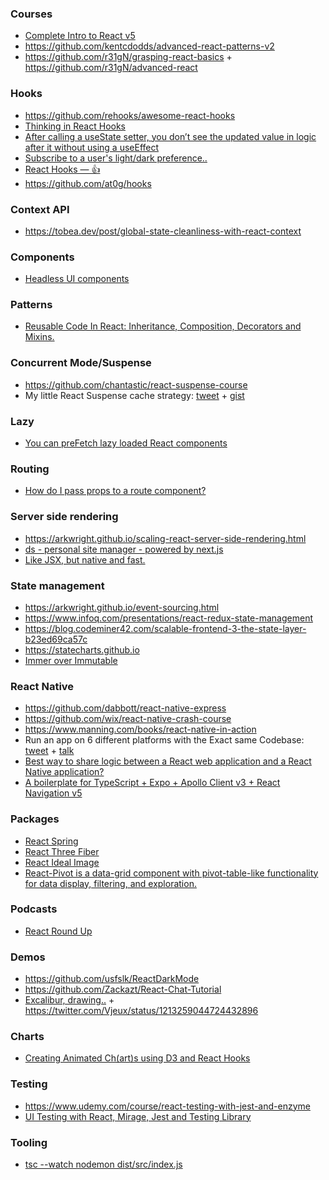 ### Courses

- [Complete Intro to React v5](https://btholt.github.io/complete-intro-to-react-v5/)
- https://github.com/kentcdodds/advanced-react-patterns-v2
- https://github.com/r31gN/grasping-react-basics + https://github.com/r31gN/advanced-react

### Hooks

- https://github.com/rehooks/awesome-react-hooks
- [Thinking in React Hooks](https://wattenberger.com/blog/react-hooks)
- [After calling a useState setter, you don’t see the updated value in logic after it without using a useEffect](https://twitter.com/ken_wheeler/status/1200431889506435072)
- [Subscribe to a user's light/dark preference..](https://twitter.com/tannerlinsley/status/1211721986319110144)
- [React Hooks — 👍](https://github.com/streamich/react-use)
- https://github.com/at0g/hooks

### Context API

- https://tobea.dev/post/global-state-cleanliness-with-react-context

### Components

- [Headless UI components](https://twitter.com/rauchg/status/1199157227677868032)

### Patterns

- [Reusable Code In React: Inheritance, Composition, Decorators and Mixins.](https://benmccormick.org/2019/02/11/reusable-react)

### Concurrent Mode/Suspense

- https://github.com/chantastic/react-suspense-course
- My little React Suspense cache strategy: [tweet](https://twitter.com/ryanflorence/status/1206988974327128064) + [gist](https://gist.github.com/ryanflorence/e10cc9dbc0e259759ec942ba82e5b57c)

### Lazy

- [You can preFetch lazy loaded React components](https://twitter.com/housecor/status/1200554167644966912)

### Routing

- [How do I pass props to a route component?](https://twitter.com/ryanflorence/status/1206643654753783808)

### Server side rendering

- https://arkwright.github.io/scaling-react-server-side-rendering.html
- [ds - personal site manager - powered by next.js](https://github.com/divyenduz/ds)
- [Like JSX, but native and fast.](https://github.com/esxjs/esx)

### State management

- https://arkwright.github.io/event-sourcing.html
- https://www.infoq.com/presentations/react-redux-state-management
- https://blog.codeminer42.com/scalable-frontend-3-the-state-layer-b23ed69ca57c
- https://statecharts.github.io
- [Immer over Immutable](https://twitter.com/acemarke/status/1213573285314809856)

### React Native

- https://github.com/dabbott/react-native-express
- https://github.com/wix/react-native-crash-course
- https://www.manning.com/books/react-native-in-action
- Run an app on 6 different platforms with the Exact same Codebase: [tweet](https://twitter.com/Baconbrix/status/1206583601648820224) + [talk](https://youtu.be/ykBxY01j_rA)
- [Best way to share logic between a React web application and a React Native application?](https://twitter.com/gethackteam/status/1213527792144592896)
- [A boilerplate for TypeScript + Expo + Apollo Client v3 + React Navigation v5](https://twitter.com/dai_shi/status/1213241999484059648)

### Packages

- [React Spring](https://twitter.com/EmmaWedekind/status/1207231921320865792)
- [React Three Fiber](https://twitter.com/0xca0a/status/1204867532185853953)
- [React Ideal Image](https://github.com/stereobooster/react-ideal-image/blob/master/introduction.md)
- [React-Pivot is a data-grid component with pivot-table-like functionality for data display, filtering, and exploration.](https://github.com/davidguttman/react-pivot)

### Podcasts

- [React Round Up](https://devchat.tv/react-round-up/)

### Demos

- https://github.com/usfslk/ReactDarkMode
- https://github.com/Zackazt/React-Chat-Tutorial
- [Excalibur, drawing..](https://twitter.com/Vjeux/status/1212503324982792193) + https://twitter.com/Vjeux/status/1213259044724432896

### Charts

- [Creating Animated Ch(art)s using D3 and React Hooks](https://github.com/monicawoj/react-advanced-london-d3-react-deck)

### Testing

- https://www.udemy.com/course/react-testing-with-jest-and-enzyme
- [UI Testing with React, Mirage, Jest and Testing Library](https://youtu.be/3taVrGZVCr8)

### Tooling

- [tsc --watch nodemon dist/src/index.js](https://twitter.com/benawad/status/1211700652549779456)

